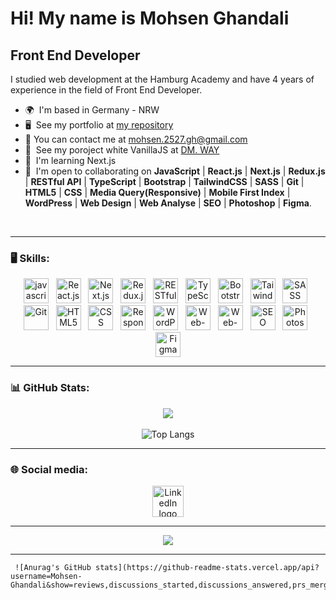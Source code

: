 Hi! My name is Mohsen Ghandali
=======================================================================================================================================

Front End Developer
-------------------

I studied web development at the Hamburg Academy and have 4 years of experience in the field of Front End Developer.

*   🌍  I'm based in Germany - NRW
*   🖥️  See my portfolio at [my repository](http://github.com/Mohsen-Ghandali?tab=repositories)
*   📧  You can contact me at [mohsen.2527.gh@gmail.com](mailto:mohsen.2527.gh@gmail.com)
*   🚀  See my poroject white VanillaJS at [DM. WAY](http://dmway.de)
*   🧠  I'm learning Next.js
*   🤝  I'm open to collaborating on <b>JavaScript</b> | <b>React.js</b> | <b>Next.js</b> | <b>Redux.js</b> | <b>RESTful API</b> | <b>TypeScript</b> | <b>Bootstrap</b> | <b>TailwindCSS</b> | <b>SASS</b> | <b>Git</b> | <b>HTML5</b> | <b>CSS</b> | <b>Media Query(Responsive)</b> | <b>Mobile First Index</b> | <b>WordPress</b> | <b>Web Design</b> | <b>Web Analyse</b> | <b>SEO</b> | <b>Photoshop</b> | <b>Figma</b>.
<br />

---

### 🖥 Skills:
<div align="center" dir="auto">
  <a target="_blank" rel="noopener noreferrer nofollow"><img title="JavaScript" src="https://raw.githubusercontent.com/danielcranney/readme-generator/main/public/icons/skills/javascript-colored.svg" height="40" alt="javascript logo" data-canonical-src="https://raw.githubusercontent.com/danielcranney/readme-generator/main/public/icons/skills/javascript-colored.svg" style="max-width: 100%;"></a>
      <img>
       <img>
   <a target="_blank" rel="noopener noreferrer nofollow" ><img title="React.js" src="https://uxwing.com/wp-content/themes/uxwing/download/brands-and-social-media/react-js-icon.svg" height="40" width="40" alt="React.js logo" data-canonical-src="https://uxwing.com/wp-content/themes/uxwing/download/brands-and-social-media/react-js-icon.svg" style="max-width: 100%;"></a>
       <img>
       <img>
     <a target="_blank" rel="noopener noreferrer nofollow" ><img title="Next.js" src="https://www.svgrepo.com/download/342062/next-js.svg" height="40" width="40" alt="Next.js logo" data-canonical-src="https://www.svgrepo.com/download/342062/next-js.svg" style="max-width: 100%;"></a>
       <img>
       <img>
     <a target="_blank" rel="noopener noreferrer nofollow" ><img title="Redux.js" src="https://www.svgrepo.com/download/452093/redux.svg" height="40" width="40" alt="Redux.js logo" data-canonical-src="https://www.svgrepo.com/download/452093/redux.svg" style="max-width: 100%;"></a>
       <img>
       <img>
     <a target="_blank" rel="noopener noreferrer nofollow" ><img title="RESTful-API" src="https://uxwing.com/wp-content/themes/uxwing/download/web-app-development/rest-api-icon.svg" height="40" width="40" alt="RESTful-API logo" data-canonical-src="https://uxwing.com/wp-content/themes/uxwing/download/web-app-development/rest-api-icon.svg" style="max-width: 100%;"></a>
       <img>
       <img>
     <a target="_blank" rel="noopener noreferrer nofollow" ><img title="TypeScript" src="https://www.svgrepo.com/download/303600/typescript-logo.svg" height="40" width="40" alt="TypeScript logo" data-canonical-src="https://www.svgrepo.com/download/303600/typescript-logo.svg" style="max-width: 100%;"></a>
       <img>
       <img>
     <a target="_blank" rel="noopener noreferrer nofollow" ><img title="Bootstrap" src="https://uxwing.com/wp-content/themes/uxwing/download/brands-and-social-media/bootstrap-5-logo-icon.svg" height="40" width="40" alt="Bootstrap logo" data-canonical-src="https://uxwing.com/wp-content/themes/uxwing/download/brands-and-social-media/bootstrap-5-logo-icon.svg" style="max-width: 100%;"></a>
       <img>
       <img>
     <a target="_blank" rel="noopener noreferrer nofollow" ><img title="TaiwindCSS" src="https://uxwing.com/wp-content/themes/uxwing/download/brands-and-social-media/tailwind-css-icon.svg" height="40" width="40" alt="TaiwindCSS logo" data-canonical-src="https://uxwing.com/wp-content/themes/uxwing/download/brands-and-social-media/tailwind-css-icon.svg" style="max-width: 100%;"></a>
       <img>
       <img>
     <a target="_blank" rel="noopener noreferrer nofollow" ><img title="SASS" src="https://uxwing.com/wp-content/themes/uxwing/download/brands-and-social-media/sass-icon.svg" height="40" width="40" alt="SASS logo" data-canonical-src="https://uxwing.com/wp-content/themes/uxwing/download/brands-and-social-media/sass-icon.svg" style="max-width: 100%;"></a>
       <img>
       <img>
     <a target="_blank" rel="noopener noreferrer nofollow" ><img title="Git" src="https://uxwing.com/wp-content/themes/uxwing/download/brands-and-social-media/git-icon.svg" height="40" awidth="40" lt="Git logo" data-canonical-src="https://uxwing.com/wp-content/themes/uxwing/download/brands-and-social-media/git-icon.svgg" style="max-width: 100%;"></a>
       <img>
       <img>
     <a target="_blank" rel="noopener noreferrer nofollow" ><img title="HTML5" src="https://uxwing.com/wp-content/themes/uxwing/download/brands-and-social-media/html-icon.svg" height="40" width="40" alt="HTML5 logo" data-canonical-src="https://uxwing.com/wp-content/themes/uxwing/download/brands-and-social-media/html-icon.svg" style="max-width: 100%;"></a>
       <img>
       <img>
     <a target="_blank" rel="noopener noreferrer nofollow" ><img title="CSS" src="https://uxwing.com/wp-content/themes/uxwing/download/brands-and-social-media/css-icon.svg" height="40" width="40" alt="CSS logo" data-canonical-src="https://uxwing.com/wp-content/themes/uxwing/download/brands-and-social-media/css-icon.svg" style="max-width: 100%;"></a>
       <img>
       <img>
     <a target="_blank" rel="noopener noreferrer nofollow" ><img title="Responsive" src="https://www.svgrepo.com/download/294364/computer-tv.svg" height="40" width="40" alt="Responsive logo" data-canonical-src="https://www.svgrepo.com/download/294364/computer-tv.svg" style="max-width: 100%;"></a>
       <img>
       <img>
     <a target="_blank" rel="noopener noreferrer nofollow" ><img title="WordPress" src="https://uxwing.com/wp-content/themes/uxwing/download/brands-and-social-media/wordpress-icon.svg" height="40" width="40" alt="WordPress logo" data-canonical-src="https://uxwing.com/wp-content/themes/uxwing/download/brands-and-social-media/wordpress-icon.svg" style="max-width: 100%;"></a>
       <img>
       <img>
     <a target="_blank" rel="noopener noreferrer nofollow" ><img title="Web-Design" src="https://www.svgrepo.com/download/426039/web-design.svg" height="40" width="40" alt="Web-Design logo" data-canonical-src="https://www.svgrepo.com/download/426039/web-design.svg" style="max-width: 100%;"></a>
       <img>
       <img>
     <a target="_blank" rel="noopener noreferrer nofollow" ><img title="Web-Analysis" src="https://www.svgrepo.com/download/336376/analysis.svg" height="40" width="40" alt="Web-Analysis logo" data-canonical-src="https://www.svgrepo.com/download/336376/analysis.svg" style="max-width: 100%;"></a>
       <img>
       <img>
     <a target="_blank" rel="noopener noreferrer nofollow" ><img title="SEO" src="https://www.svgrepo.com/download/220473/seo.svg" height="40" width="40" alt="SEO logo" data-canonical-src="https://www.svgrepo.com/download/220473/seo.svg" style="max-width: 100%;"></a>
       <img>
       <img>
     <a target="_blank" rel="noopener noreferrer nofollow" ><img title="Photoshop" src="https://www.svgrepo.com/download/475668/photoshop-color.svg" height="40" width="40" width="40" alt="Photoshop logo" data-canonical-src="https://www.svgrepo.com/download/475668/photoshop-color.svg" style="max-width: 100%;"></a>
       <img>
       <img>
     <a target="_blank" rel="noopener noreferrer nofollow" ><img title="Figma" src="https://uxwing.com/wp-content/themes/uxwing/download/brands-and-social-media/figma-icon.svg" height="40" width="40" alt="Figma logo" data-canonical-src="https://uxwing.com/wp-content/themes/uxwing/download/brands-and-social-media/figma-icon.svg" style="max-width: 100%;"></a>
</div>

---

### 📊 GitHub Stats:

<div align="center" >
    
![](https://github-readme-streak-stats.herokuapp.com/?user=Mohsen-Ghandali&theme=city_light&hide_border=false)<br/><br />
![Top Langs](https://github-readme-stats.vercel.app/api/top-langs/?username=Mohsen-Ghandali&size_weight=0.5&count_weight=0.5)

</div>

---
    
### 🌐 Social media:

<div align="center" >

 <a target="_blank" rel="noopener noreferrer nofollow" href="https://linkedin.com/in/mohsen-ghandali-47a1aa224" ><img title="LinkedIn" src="https://www.svgrepo.com/download/448234/linkedin.svg" height="50" width="50" alt="LinkedIn logo" data-canonical-src="https://www.svgrepo.com/download/448234/linkedin.svg" style="max-width: 100%;"></a>

</div>

---

<div align="center" >
    
<a href="https://visitcount.itsvg.in">
<img src="https://visitcount.itsvg.in/api?id=Mohsen-Ghandali&label=Profile%20Views&color=12&icon=0&pretty=false" />
</a>

</div>

---
     ![Anurag's GitHub stats](https://github-readme-stats.vercel.app/api?username=Mohsen-Ghandali&show=reviews,discussions_started,discussions_answered,prs_merged,prs_merged_percentage)
